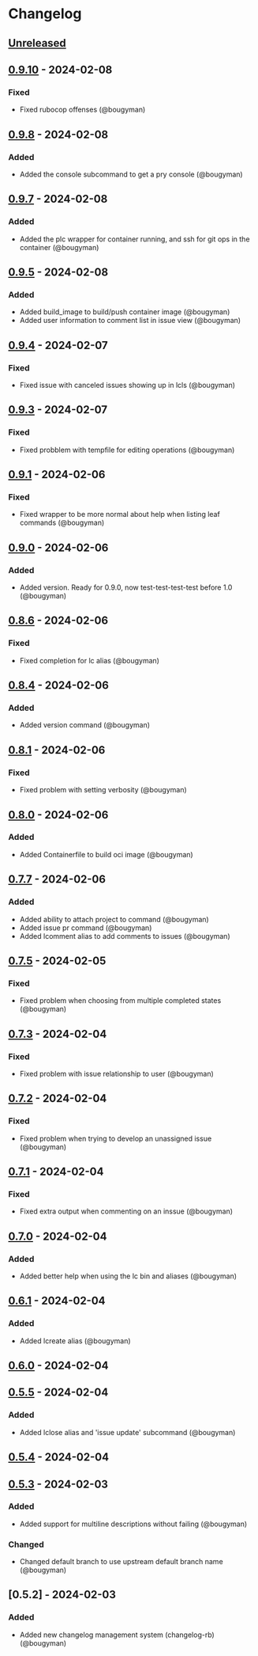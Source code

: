 # Changelog

## [Unreleased]

## [0.9.10] - 2024-02-08
### Fixed
- Fixed rubocop offenses (@bougyman)

## [0.9.8] - 2024-02-08
### Added
- Added the console subcommand to get a pry console (@bougyman)

## [0.9.7] - 2024-02-08
### Added
- Added the plc wrapper for container running, and ssh for git ops in the container (@bougyman)

## [0.9.5] - 2024-02-08
### Added
- Added build_image to build/push container image (@bougyman)
- Added user information to comment list in issue view (@bougyman)

## [0.9.4] - 2024-02-07
### Fixed
- Fixed issue with canceled issues showing up in lcls (@bougyman)

## [0.9.3] - 2024-02-07
### Fixed
- Fixed probblem with tempfile for editing operations (@bougyman)

## [0.9.1] - 2024-02-06
### Fixed
- Fixed wrapper to be more normal about help when listing leaf commands (@bougyman)

## [0.9.0] - 2024-02-06
### Added
- Added version. Ready for 0.9.0, now test-test-test-test before 1.0 (@bougyman)

## [0.8.6] - 2024-02-06
### Fixed
- Fixed completion for lc alias (@bougyman)

## [0.8.4] - 2024-02-06
### Added
- Added version command (@bougyman)

## [0.8.1] - 2024-02-06
### Fixed
- Fixed problem with setting verbosity (@bougyman)

## [0.8.0] - 2024-02-06
### Added
- Added Containerfile to build oci image (@bougyman)

## [0.7.7] - 2024-02-06
### Added
- Added ability to attach project to command (@bougyman)
- Added issue pr command (@bougyman)
- Added lcomment alias to add comments to issues (@bougyman)

## [0.7.5] - 2024-02-05
### Fixed
- Fixed problem when choosing from multiple completed states (@bougyman)

## [0.7.3] - 2024-02-04
### Fixed
- Fixed problem with issue relationship to user (@bougyman)

## [0.7.2] - 2024-02-04
### Fixed
- Fixed problem when trying to develop an unassigned issue (@bougyman)

## [0.7.1] - 2024-02-04
### Fixed
- Fixed extra output when commenting on an inssue (@bougyman)

## [0.7.0] - 2024-02-04
### Added
- Added better help when using the lc bin and aliases (@bougyman)

## [0.6.1] - 2024-02-04
### Added
- Added lcreate alias (@bougyman)

## [0.6.0] - 2024-02-04

## [0.5.5] - 2024-02-04
### Added
- Added lclose alias and 'issue update' subcommand (@bougyman)

## [0.5.4] - 2024-02-04

## [0.5.3] - 2024-02-03
### Added
- Added support for multiline descriptions without failing (@bougyman)

### Changed
- Changed default branch to use upstream default branch name (@bougyman)

## [0.5.2] - 2024-02-03
### Added
- Added new changelog management system (changelog-rb) (@bougyman)

[Unreleased]: https://github.com/rubyists/linear-cli/compare/0.9.10...HEAD
[0.9.10]: https://github.com/rubyists/linear-cli/compare/0.9.8...0.9.10
[0.9.8]: https://github.com/rubyists/linear-cli/compare/v0.9.7...0.9.8
[0.9.7]: https://github.com/rubyists/linear-cli/compare/v0.9.5...v0.9.7
[0.9.5]: https://github.com/rubyists/linear-cli/compare/v0.9.4...v0.9.5
[0.9.4]: https://github.com/rubyists/linear-cli/compare/v0.9.3...v0.9.4
[0.9.3]: https://github.com/rubyists/linear-cli/compare/v0.9.1...v0.9.3
[0.9.1]: https://github.com/rubyists/linear-cli/compare/v0.9.0...v0.9.1
[0.9.0]: https://github.com/rubyists/linear-cli/compare/v0.8.6...v0.9.0
[0.8.6]: https://github.com/rubyists/linear-cli/compare/v0.8.4...v0.8.6
[0.8.4]: https://github.com/rubyists/linear-cli/compare/v0.8.1...v0.8.4
[0.8.1]: https://github.com/rubyists/linear-cli/compare/v0.8.0...v0.8.1
[0.8.0]: https://github.com/rubyists/linear-cli/compare/v0.7.7...v0.8.0
[0.7.7]: https://github.com/rubyists/linear-cli/compare/v0.7.5...v0.7.7
[0.7.5]: https://github.com/rubyists/linear-cli/compare/v0.7.3...v0.7.5
[0.7.3]: https://github.com/rubyists/linear-cli/compare/v0.7.2...v0.7.3
[0.7.2]: https://github.com/rubyists/linear-cli/compare/v0.7.1...v0.7.2
[0.7.1]: https://github.com/rubyists/linear-cli/compare/v0.7.0...v0.7.1
[0.7.0]: https://github.com/rubyists/linear-cli/compare/v0.6.1...v0.7.0
[0.6.1]: https://github.com/rubyists/linear-cli/compare/v0.6.0...v0.6.1
[0.6.0]: https://github.com/rubyists/linear-cli/compare/v0.5.5...v0.6.0
[0.5.5]: https://github.com/rubyists/linear-cli/compare/v0.5.4...v0.5.5
[0.5.4]: https://github.com/rubyists/linear-cli/compare/v0.5.3...v0.5.4
[0.5.3]: https://github.com/rubyists/linear-cli/compare/v0.5.2...v0.5.3
